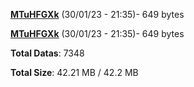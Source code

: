 [**MTuHFGXk**](/data/MTuHFGXk.txt) (30/01/23 - 21:35)- 649 bytes

[**MTuHFGXk**](/data/MTuHFGXk.txt) (30/01/23 - 21:35)- 649 bytes

**Total Datas**: 7348

**Total Size**: 42.21 MB / 42.2 MB